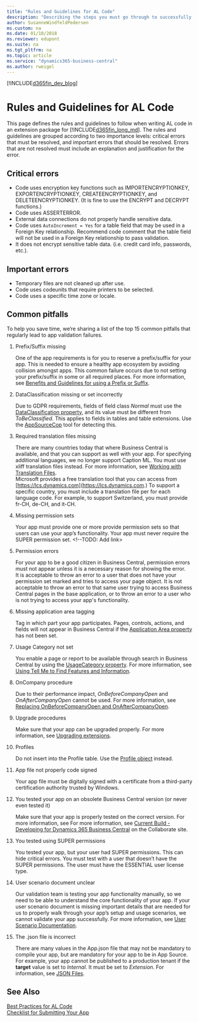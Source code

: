 ```yaml
---
title: "Rules and Guidelines for AL Code"
description: "Describing the steps you must go through to successfully submit your Dynamics 365 Business Central app to AppSource."
author: SusanneWindfeldPedersen
ms.custom: na
ms.date: 01/10/2018
ms.reviewer: edupont
ms.suite: na
ms.tgt_pltfrm: na
ms.topic: article
ms.service: "dynamics365-business-central"
ms.author: rweigel
---
```


[!INCLUDE[d365fin_dev_blog](../developer/includes/d365fin_dev_blog.md)]

# Rules and Guidelines for AL Code

This page defines the rules and guidelines to follow when writing AL code in an extension package for [!INCLUDE[d365fin_long_md](../includes/d365fin_long_md.md)]. The rules and guidelines are grouped according to two importance levels: critical errors that must be resolved, and important errors that should be resolved. Errors that are not resolved must include an explanation and justification for the error.

## Critical errors

- Code uses encryption key functions such as IMPORTENCRYPTIONKEY, EXPORTENCRYPTIONKEY, CREATEENCRYPTIONKEY, and DELETEENCRYPTIONKEY. (It is fine to use the ENCRYPT and DECRYPT functions.)
- Code uses ASSERTERROR.
- External data connections do not properly handle sensitive data.
- Code uses `AutoIncrement = Yes` for a table field that may be used in a Foreign Key relationship. Recommend code comment that the table field will not be used in a Foreign Key relationship to pass validation.
- It does not encrypt sensitive table data. (i.e. credit card info, passwords, etc.).

## Important errors

- Temporary files are not cleaned up after use.
- Code uses codeunits that require printers to be selected.
- Code uses a specific time zone or locale.

## Common pitfalls

To help you save time, we‘re sharing a list of the top 15 common pitfalls that regularly lead to app validation failures.  

1. Prefix/Suffix missing

    One of the app requirements is for you to reserve a prefix/suffix for your app. This is needed to ensure a healthy app ecosystem by avoiding collision amongst apps. This common failure occurs due to not setting your prefix/suffix in some or all required places. For more information, see [Benefits and Guidelines for using a Prefix or Suffix](apptest-prefix-suffix.md).  
2. DataClassification missing or set incorrectly

    Due to GDPR requirements, fields of field class *Normal* must use the [DataClassification property](../developer/properties/devenv-dataclassification-property.md), and its value must be different from *ToBeClassified*. This applies to fields in tables and table extensions. Use the [AppSourceCop](../developer/devenv-using-code-analysis-tool.md) tool for detecting this.  
3. Required translation files missing

    There are many countries today that where Business Central is available, and that you can support as well with your app. For specifying additional languages, we no longer support Caption ML. You must use xliff translation files instead. For more information, see [Working with Translation Files](../developer/devenv-work-with-translation-files.md).  
    Microsoft provides a free translation tool that you can access from [https://lcs.dynamics.com](https://lcs.dynamics.com.)
    To support a specific country, you must include a translation file per for each language code. For example, to support Switzerland, you must provide fr-CH, de-CH, and it-CH.
4. Missing permission sets

    Your app must provide one or more provide permission sets so that users can use your app’s functionality. Your app must never require the SUPER permission set. <!--TODO: Add link>
5. Permission errors

    For your app to be a good citizen in Business Central, permission errors must not appear unless it is a necessary reason for showing the error.  
    It is acceptable to throw an error to a user that does not have your permission set marked and tries to access your page object.
    It is not acceptable to throw an error to that same user trying to access Business Central pages in the base application, or to throw an error to a user who is not trying to access your app's functionality.
6. Missing application area tagging

    Tag in which part your app participates. Pages, controls, actions, and fields will not appear in Business Central if the [Application Area property](../developer/properties/devenv-applicationarea-property.md) has not been set.
7. Usage Category not set

    You enable a page or report to be available through search in Business Central by using the [UsageCategory property](../developer/properties/devenv-usagecategory-property.md). For more information, see [Using Tell Me to Find Features and Information](/dynamics365/business-central/ui-search).
8. OnCompany procedure

    Due to their performance impact, *OnBeforeCompanyOpen* and *OnAfterCompanyOpen* cannot be used. For more information, see [Replacing OnBeforeCompanyOpen and OnAfterCompanyOpen](apptest-onbeforecompanyopen.md).
9. Upgrade procedures

    Make sure that your app can be upgraded properly. For more information, see [Upgrading extensions](../developer/devenv-upgrading-extensions.md).
10. Profiles

    Do not insert into the Profile table. Use the [Profile object](../developer/devenv-profile-object.md) instead.
11. App file not properly code signed

    Your app file must be digitally signed with a certificate from a third-party certification authority trusted by Windows.
12. You tested your app on an obsolete Business Central version (or never even tested it)

    Make sure that your app is properly tested on the correct version. For more information, see For more information, see [Current Build - Developing for Dynamics 365 Business Central](https://partner.microsoft.com/en-us/dashboard/collaborate/packages/4756) on the Collaborate site.
13. You tested using SUPER permissions

    You tested your app, but your user had SUPER permissions. This can hide critical errors. You must test with a user that doesn’t have the SUPER permissions. The user must have the ESSENTIAL user license type.
14. User scenario document unclear

    Our validation team is testing your app functionality manually, so we need to be able to understand the core functionality of your app. If your user scenario document is missing important details that are needed for us to properly walk through your app’s setup and usage scenarios, we cannot validate your app successfully. For more information, see [User Scenario Documentation](apptest-userscenario.md).
15. The .json file is incorrect

    There are many values in the App.json file that may not be mandatory to compile your app, but are mandatory for your app to be in App Source. For example, your app cannot be published to a production tenant if the **target** value is set to *Internal*. It must be set to *Extension*. For information, see [JSON Files](../developer/devenv-json-files.md).

## See Also

[Best Practices for AL Code](apptest-bestpracticesforalcode.md)    
[Checklist for Submitting Your App](../developer/devenv-checklist-submission.md)  

